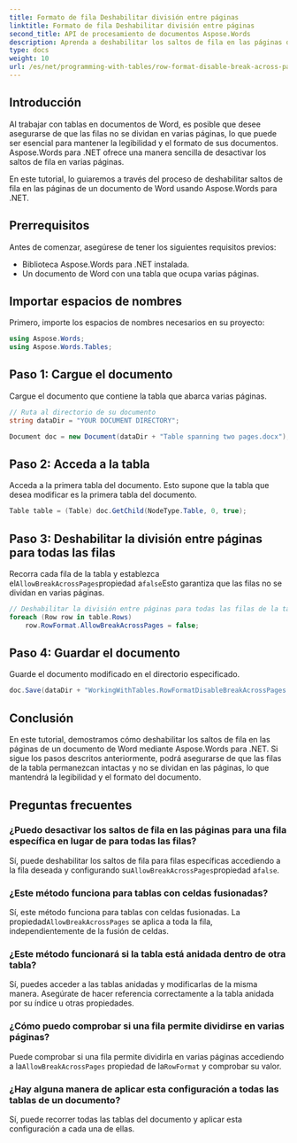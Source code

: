 ```yaml
---
title: Formato de fila Deshabilitar división entre páginas
linktitle: Formato de fila Deshabilitar división entre páginas
second_title: API de procesamiento de documentos Aspose.Words
description: Aprenda a deshabilitar los saltos de fila en las páginas de documentos de Word usando Aspose.Words para .NET para mantener la legibilidad y el formato de la tabla.
type: docs
weight: 10
url: /es/net/programming-with-tables/row-format-disable-break-across-pages/
---
```

## Introducción

Al trabajar con tablas en documentos de Word, es posible que desee asegurarse de que las filas no se dividan en varias páginas, lo que puede ser esencial para mantener la legibilidad y el formato de sus documentos. Aspose.Words para .NET ofrece una manera sencilla de desactivar los saltos de fila en varias páginas.

En este tutorial, lo guiaremos a través del proceso de deshabilitar saltos de fila en las páginas de un documento de Word usando Aspose.Words para .NET.

## Prerrequisitos

Antes de comenzar, asegúrese de tener los siguientes requisitos previos:
- Biblioteca Aspose.Words para .NET instalada.
- Un documento de Word con una tabla que ocupa varias páginas.

## Importar espacios de nombres

Primero, importe los espacios de nombres necesarios en su proyecto:

```csharp
using Aspose.Words;
using Aspose.Words.Tables;
```

## Paso 1: Cargue el documento

Cargue el documento que contiene la tabla que abarca varias páginas.

```csharp
// Ruta al directorio de su documento
string dataDir = "YOUR DOCUMENT DIRECTORY";

Document doc = new Document(dataDir + "Table spanning two pages.docx");
```

## Paso 2: Acceda a la tabla

Acceda a la primera tabla del documento. Esto supone que la tabla que desea modificar es la primera tabla del documento.

```csharp
Table table = (Table) doc.GetChild(NodeType.Table, 0, true);
```

## Paso 3: Deshabilitar la división entre páginas para todas las filas

 Recorra cada fila de la tabla y establezca el`AllowBreakAcrossPages`propiedad a`false`Esto garantiza que las filas no se dividan en varias páginas.

```csharp
// Deshabilitar la división entre páginas para todas las filas de la tabla.
foreach (Row row in table.Rows)
    row.RowFormat.AllowBreakAcrossPages = false;
```

## Paso 4: Guardar el documento

Guarde el documento modificado en el directorio especificado.

```csharp
doc.Save(dataDir + "WorkingWithTables.RowFormatDisableBreakAcrossPages.docx");
```

## Conclusión

En este tutorial, demostramos cómo deshabilitar los saltos de fila en las páginas de un documento de Word mediante Aspose.Words para .NET. Si sigue los pasos descritos anteriormente, podrá asegurarse de que las filas de la tabla permanezcan intactas y no se dividan en las páginas, lo que mantendrá la legibilidad y el formato del documento.

## Preguntas frecuentes

### ¿Puedo desactivar los saltos de fila en las páginas para una fila específica en lugar de para todas las filas?  
 Sí, puede deshabilitar los saltos de fila para filas específicas accediendo a la fila deseada y configurando su`AllowBreakAcrossPages`propiedad a`false`.

### ¿Este método funciona para tablas con celdas fusionadas?  
 Sí, este método funciona para tablas con celdas fusionadas. La propiedad`AllowBreakAcrossPages` se aplica a toda la fila, independientemente de la fusión de celdas.

### ¿Este método funcionará si la tabla está anidada dentro de otra tabla?  
Sí, puedes acceder a las tablas anidadas y modificarlas de la misma manera. Asegúrate de hacer referencia correctamente a la tabla anidada por su índice u otras propiedades.

### ¿Cómo puedo comprobar si una fila permite dividirse en varias páginas?  
 Puede comprobar si una fila permite dividirla en varias páginas accediendo a la`AllowBreakAcrossPages` propiedad de la`RowFormat` y comprobar su valor.

### ¿Hay alguna manera de aplicar esta configuración a todas las tablas de un documento?  
Sí, puede recorrer todas las tablas del documento y aplicar esta configuración a cada una de ellas.